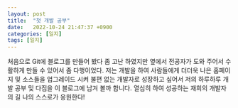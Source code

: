 ```yaml
---
layout: post
title:  "첫 개발 공부"
date:   2022-10-24 21:47:37 +0900
categories: [일지]
tags: [일지]
---
```

처음으로 Git에 블로그를 만들어 봤다 좀 고난 하였지만 옆에서 전공자가 도와 주어서 수 활하게 만들 수 있어서 좀 다행이었다.
저는 개발을 하여 사람들에게 더더욱 나은 홈페이지 및 소스들을 업그레이드 시켜 불편 없는 개발자로 성장하고 싶어서
저의 하루하루 개발 공부 및 다짐을 이 블로그에 남겨 볼까 합니다.
열심히 하여 성공하는 재희의 개발자의 길 나의 스스로가 응원한다!